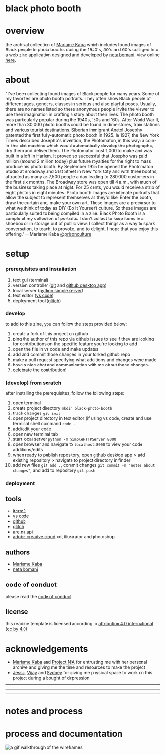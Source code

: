 # black photo booth

# overview
the archival collection of [Mariame Kaba](http://www.usprisonculture.com) which includes found images of Black people in photo booths during the 1940's, 50's and 60's collaged into a web zine application designed and developed by [neta bomani](https://netabomani.com). view online [here](http://netanoir-black-photo-booth.glitch.me/).

# about
"I've been collecting found images of Black people for many years. Some of my favorites are photo booth portraits. They often show Black people of different ages, genders, classes in serious and also playful poses. Usually, there are no names listed so these anonymous people invite the viewer to use their imagination in crafting a story about their lives.
The photo booth was particularly popular during the 1940s, '50s and '60s.
After World War II, more than 30,000 photo booths could be found in dime stores, train stations and various tourist destinations.
Siberian immigrant Anatol Josepho patented the first fully-automatic photo booth in 1925. In 1927, the New York Times described Josepho's invention, the Photomaton, in this way: a coin-in-the-slot machine which would automatically develop the photographs, dry them and deliver them.
The Photomaton cost 1,000 to make and was built in a loft in Harlem. It proved so successful that Josepho was paid  million (around 2 million today) plus future royalties for the right to mass produce his photo booth.
By September 1925 he opened the Photomaton Studio at Broadway and 51st Street in New York City and with three booths, attracted as many as 7,500 people a day leading to 280,000 customers in the first six months. The Broadway store was open till 4 a.m., with much of the business taking place at night. For 25 cents, you would receive a strip of eight photos in eight minutes.
Photo booth images are intimate portraits that allow the subject to represent themselves as they'd like. Enter the booth, draw the curtain and, make your own art. These images are a precursor to what we think of today as DIY (Do It Yourself) culture. So these images are particularly suited to being compiled in a zine.
Black Photo Booth is a sample of my collection of portraits. I don't collect to keep items in a shoebox or in storage out of public view. I collect things as a way to spark conversation, to teach, to provoke, and to delight. I hope that you enjoy this offering." —Mariame Kaba [@prisonculture](https://twitter.com/prisonculture)

# setup
### prerequisites and installation
1. text gui (terminal)
2. version controller ([git](https://git-scm.com/downloads) and [github desktop app](https://desktop.github.com/))
3. local server ([python simple server](https://docs.python.org/2/library/simplehttpserver.html))
3. text editor ([vs code](https://code.visualstudio.com/))
4. deployment tool ([glitch](https://glitch.me))

### develop
to add to this zine, you can follow the steps provided below:
1. create a fork of this project on github
2. ping the author of this repo via github issues to see if they are looking for contributions on the specific feature you're looking to add
3. open the file in vs code and make updates 
4. add and commit those changes in your forked github repo
5. make a pull request specifying what additions and changes were made
6. have a nice chat and communication with me about those changes. 
7. celebrate the contribution! 

### (develop) from scratch
after installing the prerequisites, follow the following steps:
1. open terminal
2. create project directory `mkdir black-photo-booth`
3. track changes `git init `
4. open project directory in text editor (if using vs code, create and use terminal shell command `code .`
5. add/edit your code
6. open new terminal tab
7. start local server `python -m SimpleHTTPServer 8000`
8. open browser and navigate to `localhost:8000` to view your code additions/edits
8. when ready to publish repository, open github desktop app > add existing repository > navigate to project directory in finder
9. add new files `git add .`, commit changes `git commit -m "notes about changes"`, and add to repository `git push`

### deployment

## tools
* [iterm2](https://iterm2.com/)
* [vs code](https://code.visualstudio.com/)
* [github](https://github.com) 
* [glitch](https://glitch.me)
* [are.na api](https://dev.are.na/documentation)
* [adobe creative cloud](https://www.adobe.com/creativecloud.html?sdid=KKQWX&mv=search&ef_id=Cj0KCQjw09HzBRDrARIsAG60GP_DHakuPXWcXF5VR_Db4nssdBtbzWKF1uo2bQ-qZTGxYe3l1mS0ADYaAm5rEALw_wcB:G:s&s_kwcid=AL!3085!3!379241369687!e!!g!!adobe%20creative%20cloud&gclid=Cj0KCQjw09HzBRDrARIsAG60GP_DHakuPXWcXF5VR_Db4nssdBtbzWKF1uo2bQ-qZTGxYe3l1mS0ADYaAm5rEALw_wcB) xd, illustrator and photoshop

## authors
* [Mariame Kaba](http://www.usprisonculture.com)
* [neta bomani](https://netabomani.com)

## code of conduct
please read the [code of conduct](https://www.mozilla.org/en-US/about/governance/policies/participation/) 

## license
this readme template is licensed according to [attribution 4.0 international (cc by 4.0) ](https://creativecommons.org/licenses/by/4.0/)

# acknowledgements
* [Mariame Kaba](http://www.usprisonculture.com) and [Project NIA](http://www.project-nia.org/) for entrusting me with her personal archive and giving me the time and resources to make the project
* [Jessa](http://merehuman.live/), [Vijay](https://vijaymasharani.com/) and [Sydney](https://sunatirene0.bandcamp.com/) for giving me physical space to work on this project during a bought of depression

***
***
***

# notes and process
# process and documentation

[wireframes]: https://raw.githubusercontent.com/netanoir/black-photo-booth/master/asset/bpb-wireframes.gif "wireframes"
![a gif walkthrough of the wireframes][wireframes]
